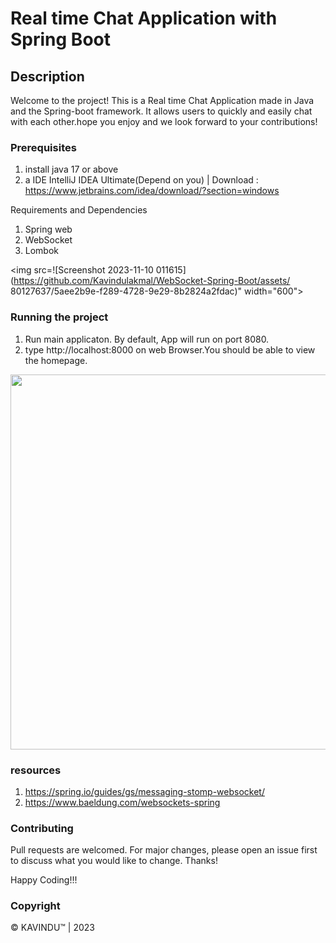 # Real time Chat Application with Spring Boot

## Description
Welcome to the project! This is a Real time Chat Application made in Java and the Spring-boot framework. 
It allows users to quickly and easily chat with each other.hope you enjoy and we look forward to your contributions!

### Prerequisites
1. install java 17 or above
2. a IDE IntelliJ IDEA Ultimate(Depend on you) | Download : https://www.jetbrains.com/idea/download/?section=windows


Requirements and Dependencies

1. Spring web 
2. WebSocket
3. Lombok

<img src=![Screenshot 2023-11-10 011615](https://github.com/Kavindulakmal/WebSocket-Spring-Boot/assets/
80127637/5aee2b9e-f289-4728-9e29-8b2824a2fdac)" width="600">


### Running the project

1. Run main applicaton. By default, App will run on port 8080.
2. type http://localhost:8000 on web Browser.You should be able to view the homepage.

<img src="https://user-images.githubusercontent.com/80127637/211138775-61dcfae0-4763-4d44-bdfd-2faa8022ae8d.png" width="600">

### resources

1. https://spring.io/guides/gs/messaging-stomp-websocket/ 
2. https://www.baeldung.com/websockets-spring

### Contributing
Pull requests are welcomed. For major changes, please open an issue first to discuss what you would like to change. Thanks!

Happy Coding!!!

### Copyright
© KAVINDU™ | 2023

